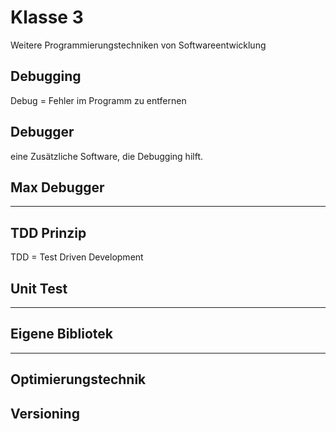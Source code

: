 # Klasse 3

Weitere Programmierungstechniken von Softwareentwicklung


## Debugging

Debug = Fehler im Programm zu entfernen

## Debugger

eine Zusätzliche Software, die Debugging hilft.


## Max Debugger










---

## TDD Prinzip

TDD = Test Driven Development


## Unit Test





---

## Eigene Bibliotek







---

## Optimierungstechnik




## Versioning

